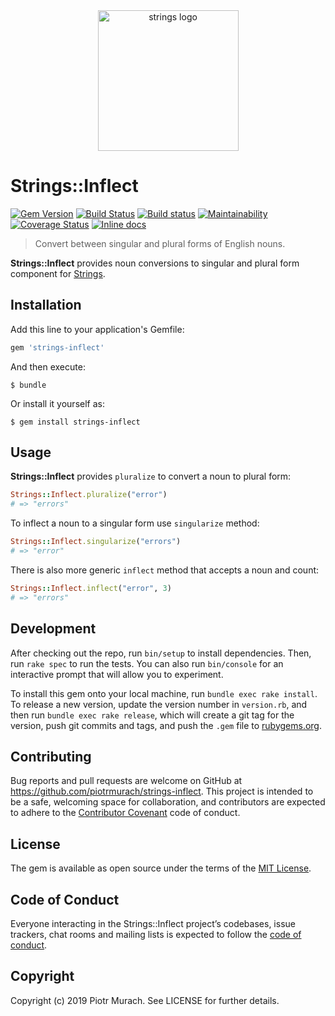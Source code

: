 <div align="center">
  <img width="225" src="https://github.com/piotrmurach/strings/blob/master/assets/strings_logo.png" alt="strings logo" />
</div>

# Strings::Inflect

[![Gem Version](https://badge.fury.io/rb/strings-inflect.svg)][gem]
[![Build Status](https://secure.travis-ci.org/piotrmurach/strings-inflect.svg?branch=master)][travis]
[![Build status](https://ci.appveyor.com/api/projects/status/v8beeg5pmsdncvu8?svg=true)][appveyor]
[![Maintainability](https://api.codeclimate.com/v1/badges/4951f64ee240909fbde1/maintainability)][codeclimate]
[![Coverage Status](https://coveralls.io/repos/github/piotrmurach/strings-inflect/badge.svg?branch=master)][coverage]
[![Inline docs](http://inch-ci.org/github/piotrmurach/strings-inflect.svg?branch=master)][inchpages]

[gem]: http://badge.fury.io/rb/strings-inflect
[travis]: http://travis-ci.org/piotrmurach/strings-inflect
[appveyor]: https://ci.appveyor.com/project/piotrmurach/strings-inflect
[codeclimate]: https://codeclimate.com/github/piotrmurach/strings-inflect/maintainability
[coverage]: https://coveralls.io/github/piotrmurach/strings-inflect?branch=master
[inchpages]: http://inch-ci.org/github/piotrmurach/strings-inflect

> Convert between singular and plural forms of English nouns.

**Strings::Inflect** provides noun conversions to singular and plural form component for [Strings](https://github.com/piotrmurach/strings).

## Installation

Add this line to your application's Gemfile:

```ruby
gem 'strings-inflect'
```

And then execute:

    $ bundle

Or install it yourself as:

    $ gem install strings-inflect

## Usage

**Strings::Inflect** provides `pluralize` to convert a noun to plural form:

```ruby
Strings::Inflect.pluralize("error")
# => "errors"
```

To inflect a noun to a singular form use `singularize` method:

```ruby
Strings::Inflect.singularize("errors")
# => "error"
```

There is also more generic `inflect` method that accepts a noun and count:

```ruby
Strings::Inflect.inflect("error", 3)
# => "errors"
```

## Development

After checking out the repo, run `bin/setup` to install dependencies. Then, run `rake spec` to run the tests. You can also run `bin/console` for an interactive prompt that will allow you to experiment.

To install this gem onto your local machine, run `bundle exec rake install`. To release a new version, update the version number in `version.rb`, and then run `bundle exec rake release`, which will create a git tag for the version, push git commits and tags, and push the `.gem` file to [rubygems.org](https://rubygems.org).

## Contributing

Bug reports and pull requests are welcome on GitHub at https://github.com/piotrmurach/strings-inflect. This project is intended to be a safe, welcoming space for collaboration, and contributors are expected to adhere to the [Contributor Covenant](http://contributor-covenant.org) code of conduct.

## License

The gem is available as open source under the terms of the [MIT License](https://opensource.org/licenses/MIT).

## Code of Conduct

Everyone interacting in the Strings::Inflect project’s codebases, issue trackers, chat rooms and mailing lists is expected to follow the [code of conduct](https://github.com/[USERNAME]/strings-inflect/blob/master/CODE_OF_CONDUCT.md).


## Copyright

Copyright (c) 2019 Piotr Murach. See LICENSE for further details.
